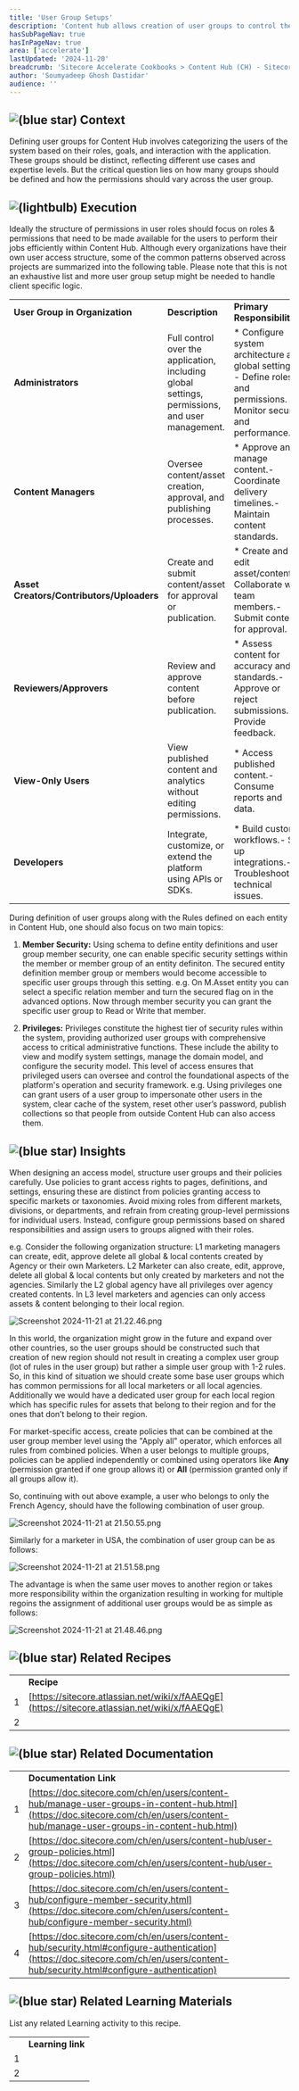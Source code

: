 ```yaml
---
title: 'User Group Setups'
description: 'Content hub allows creation of user groups to control the permissions of users within the platform. Each user would be linked with one or more user group. So, the creation of right user groups is critical during the implementation phase. The groups should not be that large in number that it over burdens the system and complicates assignment of user to user groups, while at the same time not that little that end-users don’t have enough privileges to perform their work inside the platform.'
hasSubPageNav: true
hasInPageNav: true
area: ['accelerate']
lastUpdated: '2024-11-20'
breadcrumb: 'Sitecore Accelerate Cookbooks > Content Hub (CH) - Sitecore Recipes > CH Implementation > CH Configuration > Functional Security (Users and User Groups)'
author: 'Soumyadeep Ghosh Dastidar'
audience: ''
---
```

## ![(blue star)](/images/learn/accelerate/content-hub/img/icons/emoticons/72/2049.png) **Context**

Defining user groups for Content Hub involves categorizing the users of the system based on their roles, goals, and interaction with the application. These groups should be distinct, reflecting different use cases and expertise levels. But the critical question lies on how many groups should be defined and how the permissions should vary across the user group.

## ![(lightbulb)](/images/learn/accelerate/content-hub/img/icons/emoticons/lightbulb_on.png) **Execution**

Ideally the structure of permissions in user roles should focus on roles & permissions that need to be made available for the users to perform their jobs efficiently within Content Hub. Although every organizations have their own user access structure, some of the common patterns observed across projects are summarized into the following table. Please note that this is not an exhaustive list and more user group setup might be needed to handle client specific logic.

|     |     |     |     |     |     |
| --- | --- | --- | --- | --- | --- |
| **User Group in Organization** | **Description** | **Primary Responsibilities** | **Access Level** | **Common Tasks** | **Suggested User group in Content Hub** |
| **Administrators** | Full control over the application, including global settings, permissions, and user management. | *   Configure system architecture and global settings. - Define roles and permissions. - Monitor security and performance. | *   Full system access.- Override permissions and manage restricted areas. | *   Creating custom roles.- Setting data governance policies.- Reviewing audit logs. | **Superusers (OOTB)** |
| **Content Managers** | Oversee content/asset creation, approval, and publishing processes. | *   Approve and manage content.- Coordinate delivery timelines.- Maintain content standards. | *   Access to approval workflows and editing tools.- Limited admin permissions for templates. | *   Reviewing drafts.- Managing taxonomy.- Scheduling publications. | **M.Builtin.ContentAdministrators (OOTB)**\<br\>\<br\>**M.Builtin.Approvers (OOTB)**\<br\>\<br\>**Custom user groups can also be create if specific logic is needed not covered by OOTB groups** |
| **Asset Creators/Contributors/Uploaders** | Create and submit content/asset for approval or publication. | *   Create and edit asset/content - Collaborate with team members.- Submit content for approval. | *   Creation and editing rights.- No access to administrative settings. | *   Creating content- Assigning metadata.- Submitting drafts. | **M.Builtin.Creators (OOTB)**\<br\>\<br\>**Custom user groups can also be create if specific logic is needed not covered by OOTB groups** |
| **Reviewers/Approvers** | Review and approve content before publication. | *   Assess content for accuracy and standards.- Approve or reject submissions.- Provide feedback. | *   Review and comment rights.- No editing or admin rights. | *   Approving content.- Providing feedback.- Collaborating on revisions. | **M.Builtin.Editors (OOTB)**\<br\>\<br\>**Custom user groups can also be create if specific logic is needed not covered by OOTB groups** |
| **View-Only Users** | View published content and analytics without editing permissions. | *   Access published content.- Consume reports and data. | *   Read-only permissions.- No editing, approving, or admin rights. | *   Viewing dashboards.- Consuming content.- Exporting data (if permitted). | **M.Builtin.Guests (OOTB)**\<br\>\<br\>**M.Builtin.Readers (OOTB)**\<br\>\<br\>**Custom user groups can also be create if specific logic is needed not covered by OOTB groups** |
| **Developers** | Integrate, customize, or extend the platform using APIs or SDKs. | *   Build custom workflows.- Set up integrations.- Troubleshoot technical issues. | *   Access to APIs, SDKs, and logs.- No content or user management rights. | *   Setting up APIs.- Customizing templates.- Debugging performance issues. | **Custom user groups should be created with access to APIs so that the users can perform their development work** |

During definition of user groups along with the Rules defined on each entity in Content Hub, one should also focus on two main topics:

1.  **Member Security:** Using schema to define entity definitions and user group member security, one can enable specific security settings within the member or member group of an entity definiton. The secured entity definition member group or members would become accessible to specific user groups through this setting. e.g. On M.Asset entity you can select a specific relation member and turn the secured flag on in the advanced options. Now through member security you can grant the specific user group to Read or Write that member.
    
2.  **Privileges:** Privileges constitute the highest tier of security rules within the system, providing authorized user groups with comprehensive access to critical administrative functions. These include the ability to view and modify system settings, manage the domain model, and configure the security model. This level of access ensures that privileged users can oversee and control the foundational aspects of the platform's operation and security framework. e.g. Using privileges one can grant users of a user group to impersonate other users in the system, clear cache of the system, reset other user’s password, publish collections so that people from outside Content Hub can also access them.
    

## ![(blue star)](/images/learn/accelerate/content-hub/img/icons/emoticons/72/1f5e8.png) **Insights**

When designing an access model, structure user groups and their policies carefully. Use policies to grant access rights to pages, definitions, and settings, ensuring these are distinct from policies granting access to specific markets or taxonomies. Avoid mixing roles from different markets, divisions, or departments, and refrain from creating group-level permissions for individual users. Instead, configure group permissions based on shared responsibilities and assign users to groups aligned with their roles.

e.g. Consider the following organization structure: L1 marketing managers can create, edit, approve delete all global & local contents created by Agency or their own Marketers. L2 Marketer can also create, edit, approve, delete all global & local contents but only created by marketers and not the agencies. Similarly the L2 global agency have all privileges over agency created contents. In L3 level marketers and agencies can only access assets & content belonging to their local region.

![Screenshot 2024-11-21 at 21.22.46.png](/images/learn/accelerate/content-hub/attachments/5424513086/5449875617.png?width=760)

In this world, the organization might grow in the future and expand over other countries, so the user groups should be constructed such that creation of new region should not result in creating a complex user group (lot of rules in the user group) but rather a simple user group with 1-2 rules. So, in this kind of situation we should create some base user groups which has common permissions for all local marketers or all local agencies. Additionally we would have a dedicated user group for each local region which has specific rules for assets that belong to their region and for the ones that don’t belong to their region.

For market-specific access, create policies that can be combined at the user group member level using the "Apply all" operator, which enforces all rules from combined policies. When a user belongs to multiple groups, policies can be applied independently or combined using operators like **Any** (permission granted if one group allows it) or **All** (permission granted only if all groups allow it).

So, continuing with out above example, a user who belongs to only the French Agency, should have the following combination of user group.

![Screenshot 2024-11-21 at 21.50.55.png](/images/learn/accelerate/content-hub/attachments/5424513086/5449646377.png?width=760)

Similarly for a marketer in USA, the combination of user group can be as follows:

![Screenshot 2024-11-21 at 21.51.58.png](/images/learn/accelerate/content-hub/attachments/5424513086/5449646384.png?width=760)

The advantage is when the same user moves to another region or takes more responsibility within the organization resulting in working for multiple regoins the assignment of additional user groups would be as simple as follows:

![Screenshot 2024-11-21 at 21.48.46.png](/images/learn/accelerate/content-hub/attachments/5424513086/5449843022.png?width=760)

## ![(blue star)](/images/learn/accelerate/content-hub/img/icons/emoticons/72/1f517.png) Related Recipes

|     |     |
| --- | --- |
|     | **Recipe** |
| 1   | [https://sitecore.atlassian.net/wiki/x/fAAEQgE](https://sitecore.atlassian.net/wiki/x/fAAEQgE) |
| 2   |     |

## ![(blue star)](/images/learn/accelerate/content-hub/img/icons/emoticons/72/1f517.png) Related Documentation

|     |     |
| --- | --- |
|     | **Documentation Link** |
| 1   | [https://doc.sitecore.com/ch/en/users/content-hub/manage-user-groups-in-content-hub.html](https://doc.sitecore.com/ch/en/users/content-hub/manage-user-groups-in-content-hub.html) |
| 2   | [https://doc.sitecore.com/ch/en/users/content-hub/user-group-policies.html](https://doc.sitecore.com/ch/en/users/content-hub/user-group-policies.html) |
| 3   | [https://doc.sitecore.com/ch/en/users/content-hub/configure-member-security.html](https://doc.sitecore.com/ch/en/users/content-hub/configure-member-security.html) |
| 4   | [https://doc.sitecore.com/ch/en/users/content-hub/security.html#configure-authentication](https://doc.sitecore.com/ch/en/users/content-hub/security.html#configure-authentication) |

## ![(blue star)](/images/learn/accelerate/content-hub/img/icons/emoticons/72/1f517.png) Related Learning Materials

List any related Learning activity to this recipe.

|     |     |
| --- | --- |
|     | **Learning link** |
| 1   |     |
| 2   |     |